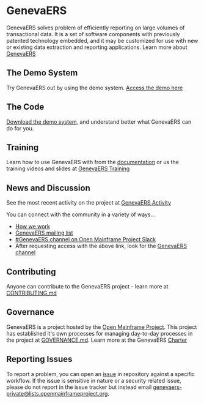 <!-- ```gfm
# insert project logo - replace the below logo location with the location of your logo
![](https://github.com/openmainframeproject/artwork/blob/master/projects/PROJECT NAME/PROJECT NAME-color.svg)
``` -->

<!-- ```gfm
# Add badges that point to your LICENSE, CII status, and build environment (if it exists). Check out other badges to add at https://shields.io/
![GitHub](https://img.shields.io/github/license/openmainframeproject/PROJECT NAME)
[![CII Best Practices](https://bestpractices.coreinfrastructure.org/projects/CII ID/badge)](https://bestpractices.coreinfrastructure.org/projects/CII ID)
``` -->

# GenevaERS

GenevaERS solves problem of efficiently reporting on large volumes of transactional data. It is a set of software components with previously patented technology embedded, and it may be customized for use with new or existing data extraction and reporting applications. Learn more about [GenevaERS](https://genevaers.org) 

## The Demo System

Try GenevaERS out by using the demo system.  [Access the demo here](https://genevaers.github.io/Demo/) 

## The Code

[Download the demo system](https://genevaers.github.io/Demo/), and understand better what GenevaERS can do for you.

## Training

Learn how to use GenevaERS with from the [documentation](https://github.com/genevaers/doc) or us the training videos and slides at [GenevaERS Training](https://genevaers.org/training-videos/)

## News and Discussion

See the most recent activity on the project at [GenevaERS Activity](https://genevaers.org/activity/)

You can connect with the community in a variety of ways...

- [How we work](https://genevaers.org/how-we-work/)
- [GenevaERS mailing list](https://lists.openmainframeproject.org/g/genevaers-discussion)
- [#GenevaERS channel on Open Mainframe Project Slack](https://slack.openmainframeproject.org)
- After requesting access with the above link, look for the [GenevaERS channel](https://openmainframeproject.slack.com/archives/C01711931GA) 


## Contributing
Anyone can contribute to the GenevaERS project - learn more at [CONTRIBUTING.md](CONTRIBUTING.md)

## Governance
GenevaERS is a project hosted by the [Open Mainframe Project](https://openmainframeproject.org). This project has established it's own processes for managing day-to-day processes in the project at [GOVERNANCE.md](GOVERNANCE.md).  Learn more at the GenevaERS [Charter](https://github.com/openmainframeproject/foundation/blob/main/project_charters/genevaers_charter.pdf)

## Reporting Issues
To report a problem, you can open an [issue](https://github.com/genevaers/community/issues) in repository against a specific workflow. If the issue is sensitive in nature or a security related issue, please do not report in the issue tracker but instead email  genevaers-private@lists.openmainframeproject.org.
